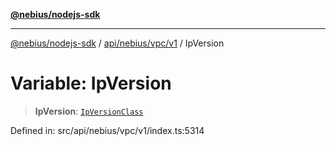 [**@nebius/nodejs-sdk**](../../../../../README.md)

---

[@nebius/nodejs-sdk](../../../../../README.md) / [api/nebius/vpc/v1](../README.md) / IpVersion

# Variable: IpVersion

> **IpVersion**: [`IpVersionClass`](../type-aliases/IpVersionClass.md)

Defined in: src/api/nebius/vpc/v1/index.ts:5314
